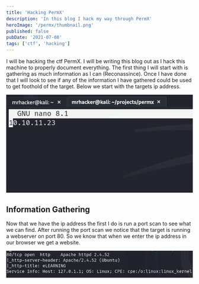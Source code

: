 ```yaml
---
title: 'Hacking PermX'
description: 'In this blog I hack my way through PermX'
heroImage: '/permx/thumbnail.png'
published: false
pubDate: '2021-07-08'
tags: ['ctf', 'hacking']
---
```


I will be hacking the ctf PermX. I will be writing this blog out as I hack this machine to properly document 
everything. The first thing I will start with is gathering as much information as I can (Reconassince). Once I have done that
I will look to see if any of the information I have gathered could be used to get foothold of the target. Below we start with the targets ip address.

![target ip](/public/permx/target1.png)

## Information Gathering

Now that we have the ip address the first I do is run a port scan to see what we can find. After running the port scan we notice that the target is running a webserver on port 80. So we know that when we enter the ip address in our browser we get a website.

![nmap initial scan](/public/permx/nmap_initial2.png)